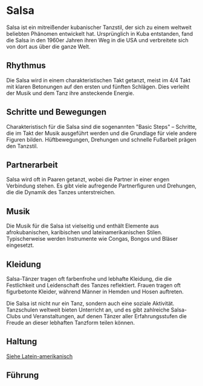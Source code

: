 
# Salsa

Salsa ist ein mitreißender kubanischer Tanzstil, der sich zu einem weltweit beliebten Phänomen entwickelt hat. Ursprünglich in Kuba entstanden, fand die Salsa in den 1960er Jahren ihren Weg in die USA und verbreitete sich von dort aus über die ganze Welt.

## Rhythmus

Die Salsa wird in einem charakteristischen Takt getanzt, meist im 4/4 Takt mit klaren Betonungen auf den ersten und fünften Schlägen. Dies verleiht der Musik und dem Tanz ihre ansteckende Energie.

## Schritte und Bewegungen

Charakteristisch für die Salsa sind die sogenannten "Basic Steps" – Schritte, die im Takt der Musik ausgeführt werden und die Grundlage für viele andere Figuren bilden. Hüftbewegungen, Drehungen und schnelle Fußarbeit prägen den Tanzstil.

## Partnerarbeit

Salsa wird oft in Paaren getanzt, wobei die Partner in einer engen Verbindung stehen. Es gibt viele aufregende Partnerfiguren und Drehungen, die die Dynamik des Tanzes unterstreichen.

## Musik

Die Musik für die Salsa ist vielseitig und enthält Elemente aus afrokubanischen, karibischen und lateinamerikanischen Stilen. Typischerweise werden Instrumente wie Congas, Bongos und Bläser eingesetzt.

## Kleidung

Salsa-Tänzer tragen oft farbenfrohe und lebhafte Kleidung, die die Festlichkeit und Leidenschaft des Tanzes reflektiert. Frauen tragen oft figurbetonte Kleider, während Männer in Hemden und Hosen auftreten.

Die Salsa ist nicht nur ein Tanz, sondern auch eine soziale Aktivität. Tanzschulen weltweit bieten Unterricht an, und es gibt zahlreiche Salsa-Clubs und Veranstaltungen, auf denen Tänzer aller Erfahrungsstufen die Freude an dieser lebhaften Tanzform teilen können.

## Haltung

[Siehe Latein-amerikanisch](../../Latein%20amerikanisch/index.md#haltung)

## Führung
